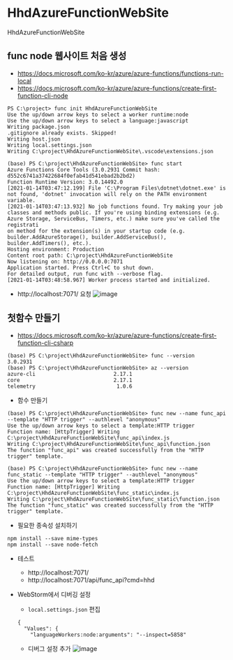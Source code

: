 # HhdAzureFunctionWebSite
HhdAzureFunctionWebSite

## func node 웹사이트 처음 생성

- https://docs.microsoft.com/ko-kr/azure/azure-functions/functions-run-local
- https://docs.microsoft.com/ko-kr/azure/azure-functions/create-first-function-cli-node


```
PS C:\project> func init HhdAzureFunctionWebSite
Use the up/down arrow keys to select a worker runtime:node
Use the up/down arrow keys to select a language:javascript
Writing package.json
.gitignore already exists. Skipped!
Writing host.json
Writing local.settings.json
Writing C:\project\HhdAzureFunctionWebSite\.vscode\extensions.json
```

```
(base) PS C:\project\HhdAzureFunctionWebSite> func start
Azure Functions Core Tools (3.0.2931 Commit hash: d552c6741a37422684f0efab41d541ebad2b2bd2)
Function Runtime Version: 3.0.14492.0
[2021-01-14T03:47:12.199] File 'C:\Program Files\dotnet\dotnet.exe' is not found, 'dotnet' invocation will rely on the PATH environment variable.
[2021-01-14T03:47:13.932] No job functions found. Try making your job classes and methods public. If you're using binding extensions (e.g. Azure Storage, ServiceBus, Timers, etc.) make sure you've called the registrati
on method for the extension(s) in your startup code (e.g. builder.AddAzureStorage(), builder.AddServiceBus(), builder.AddTimers(), etc.).
Hosting environment: Production
Content root path: C:\project\HhdAzureFunctionWebSite
Now listening on: http://0.0.0.0:7071
Application started. Press Ctrl+C to shut down.
For detailed output, run func with --verbose flag.
[2021-01-14T03:48:58.967] Worker process started and initialized.
```

- http://localhost:7071/ 요청
![image](https://user-images.githubusercontent.com/5696570/104542850-a2ed1a00-5667-11eb-9425-8104b1927bf1.png)



## 첫함수 만들기


- https://docs.microsoft.com/ko-kr/azure/azure-functions/create-first-function-cli-csharp


```
(base) PS C:\project\HhdAzureFunctionWebSite> func --version
3.0.2931
(base) PS C:\project\HhdAzureFunctionWebSite> az --version
azure-cli                         2.17.1
core                              2.17.1
telemetry                          1.0.6
```

- 함수 만들기
```
(base) PS C:\project\HhdAzureFunctionWebSite> func new --name func_api --template "HTTP trigger" --authlevel "anonymous"
Use the up/down arrow keys to select a template:HTTP trigger
Function name: [HttpTrigger] Writing C:\project\HhdAzureFunctionWebSite\func_api\index.js
Writing C:\project\HhdAzureFunctionWebSite\func_api\function.json
The function "func_api" was created successfully from the "HTTP trigger" template.

(base) PS C:\project\HhdAzureFunctionWebSite> func new --name func_static --template "HTTP trigger" --authlevel "anonymous"
Use the up/down arrow keys to select a template:HTTP trigger
Function name: [HttpTrigger] Writing C:\project\HhdAzureFunctionWebSite\func_static\index.js
Writing C:\project\HhdAzureFunctionWebSite\func_static\function.json
The function "func_static" was created successfully from the "HTTP trigger" template.
```

- 필요한 종속성 설치하기
```
npm install --save mime-types
npm install --save node-fetch
```

- 테스트
    - http://localhost:7071/
    - http://localhost:7071/api/func_api?cmd=hhd
    
- WebStorm에서 디버깅 설정
    - `local.settings.json` 편집
    ```
    {
      "Values": {
        "languageWorkers:node:arguments": "--inspect=5858"
    ```
    - 디버그 설정 추가
    ![image](https://user-images.githubusercontent.com/5696570/104556574-341dba00-5683-11eb-9383-e4cd6dc2d5a2.png)